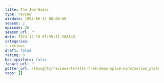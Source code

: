 ```yaml
---
title: The Jem'Hadar
type: review
airdate: 1994-06-12 00:00:00
season: 2
episode: 26
season_url: ''
date: 2023-12-10 03:35:11.288143
categories:
- reviews
draft: false
rating: 0
has_spoilers: false
fanart_url: ''
poster_url: /thoughts/reviews/tv/star-trek-deep-space-nine/series_poster.jpg
tags: []
---
```


